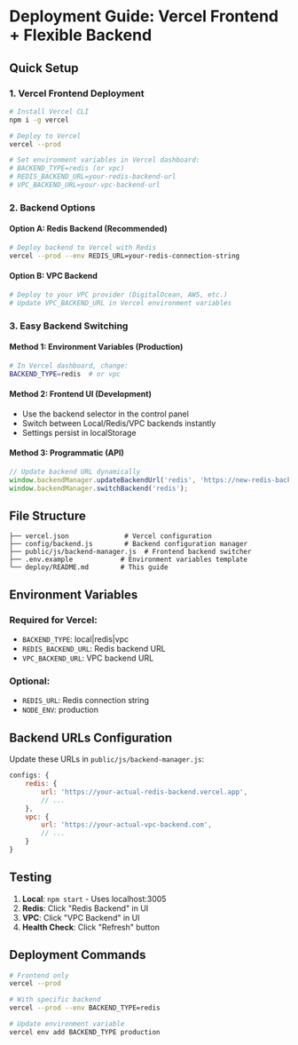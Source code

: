 # Deployment Guide: Vercel Frontend + Flexible Backend

## Quick Setup

### 1. Vercel Frontend Deployment

```bash
# Install Vercel CLI
npm i -g vercel

# Deploy to Vercel
vercel --prod

# Set environment variables in Vercel dashboard:
# BACKEND_TYPE=redis (or vpc)
# REDIS_BACKEND_URL=your-redis-backend-url
# VPC_BACKEND_URL=your-vpc-backend-url
```

### 2. Backend Options

#### Option A: Redis Backend (Recommended)
```bash
# Deploy backend to Vercel with Redis
vercel --prod --env REDIS_URL=your-redis-connection-string
```

#### Option B: VPC Backend
```bash
# Deploy to your VPC provider (DigitalOcean, AWS, etc.)
# Update VPC_BACKEND_URL in Vercel environment variables
```

### 3. Easy Backend Switching

#### Method 1: Environment Variables (Production)
```bash
# In Vercel dashboard, change:
BACKEND_TYPE=redis  # or vpc
```

#### Method 2: Frontend UI (Development)
- Use the backend selector in the control panel
- Switch between Local/Redis/VPC backends instantly
- Settings persist in localStorage

#### Method 3: Programmatic (API)
```javascript
// Update backend URL dynamically
window.backendManager.updateBackendUrl('redis', 'https://new-redis-backend.com');
window.backendManager.switchBackend('redis');
```

## File Structure
```
├── vercel.json              # Vercel configuration
├── config/backend.js        # Backend configuration manager
├── public/js/backend-manager.js  # Frontend backend switcher
├── .env.example            # Environment variables template
└── deploy/README.md        # This guide
```

## Environment Variables

### Required for Vercel:
- `BACKEND_TYPE`: local|redis|vpc
- `REDIS_BACKEND_URL`: Redis backend URL
- `VPC_BACKEND_URL`: VPC backend URL

### Optional:
- `REDIS_URL`: Redis connection string
- `NODE_ENV`: production

## Backend URLs Configuration

Update these URLs in `public/js/backend-manager.js`:

```javascript
configs: {
    redis: {
        url: 'https://your-actual-redis-backend.vercel.app',
        // ...
    },
    vpc: {
        url: 'https://your-actual-vpc-backend.com',
        // ...
    }
}
```

## Testing

1. **Local**: `npm start` - Uses localhost:3005
2. **Redis**: Click "Redis Backend" in UI
3. **VPC**: Click "VPC Backend" in UI
4. **Health Check**: Click "Refresh" button

## Deployment Commands

```bash
# Frontend only
vercel --prod

# With specific backend
vercel --prod --env BACKEND_TYPE=redis

# Update environment variable
vercel env add BACKEND_TYPE production
```
